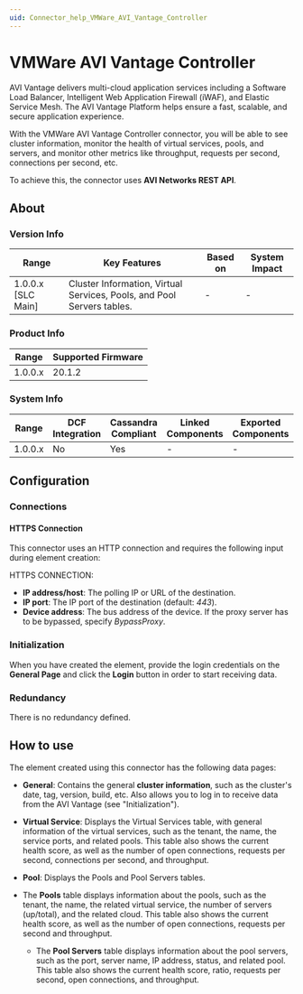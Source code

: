 ```yaml
---
uid: Connector_help_VMWare_AVI_Vantage_Controller
---
```


# VMWare AVI Vantage Controller

AVI Vantage delivers multi-cloud application services including a Software Load Balancer, Intelligent Web Application Firewall (iWAF), and Elastic Service Mesh. The AVI Vantage Platform helps ensure a fast, scalable, and secure application experience.

With the VMWare AVI Vantage Controller connector, you will be able to see cluster information, monitor the health of virtual services, pools, and servers, and monitor other metrics like throughput, requests per second, connections per second, etc.

To achieve this, the connector uses **AVI Networks REST API**.

## About

### Version Info

| **Range**            | **Key Features**                                                       | **Based on** | **System Impact** |
|----------------------|------------------------------------------------------------------------|--------------|-------------------|
| 1.0.0.x \[SLC Main\] | Cluster Information, Virtual Services, Pools, and Pool Servers tables. | \-           | \-                |

### Product Info

| Range     | Supported Firmware     |
|-----------|------------------------|
| 1.0.0.x   | 20.1.2                 |

### System Info

| Range     | DCF Integration     | Cassandra Compliant     | Linked Components     | Exported Components     |
|-----------|---------------------|-------------------------|-----------------------|-------------------------|
| 1.0.0.x   | No                  | Yes                     | \-                    | \-                      |

## Configuration

### Connections

#### HTTPS Connection

This connector uses an HTTP connection and requires the following input during element creation:

HTTPS CONNECTION:

- **IP address/host**: The polling IP or URL of the destination.
- **IP port**: The IP port of the destination (default: *443*).
- **Device address**: The bus address of the device. If the proxy server has to be bypassed, specify *BypassProxy*.

### Initialization

When you have created the element, provide the login credentials on the **General Page** and click the **Login** button in order to start receiving data.

### Redundancy

There is no redundancy defined.

## How to use

The element created using this connector has the following data pages:

- **General**: Contains the general **cluster information**, such as the cluster's date, tag, version, build, etc. Also allows you to log in to receive data from the AVI Vantage (see "Initialization").

- **Virtual Service**: Displays the Virtual Services table, with general information of the virtual services, such as the tenant, the name, the service ports, and related pools. This table also shows the current health score, as well as the number of open connections, requests per second, connections per second, and throughput.

- **Pool**: Displays the Pools and Pool Servers tables.

- The **Pools** table displays information about the pools, such as the tenant, the name, the related virtual service, the number of servers (up/total), and the related cloud. This table also shows the current health score, as well as the number of open connections, requests per second and throughput.
  - The **Pool Servers** table displays information about the pool servers, such as the port, server name, IP address, status, and related pool. This table also shows the current health score, ratio, requests per second, open connections, and throughput.
